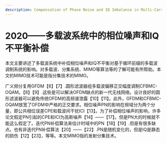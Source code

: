 ```yaml
---
description: Compensation of Phase Noise and IQ Imbalance in Multi-Carrier Systems
---
```


# 2020——多载波系统中的相位噪声和IQ不平衡补偿

本文主要讲述了多载波系统中补偿相位噪声和IQ不平衡对基于循环前缀的多载波调制系统的影响。对多载波、分集系统、MIMO等算法等的了解可能有所帮助。本文的MIMO技术可能是指分集技术的MIMO。

广义频分复用GFDM【6】【7】.圆形滤波器组多载波偏移正交幅度调制CFBMC-OQAM。【8】【9】.这些是可以解决OFDM缺点的新一代无线网络。设计良好的圆形滤波器可以避免传统OFDM的高频谱泄露【10】【11】。此外，GFDM和CFBMC-OQAM放宽了OFDM中严格的正交要求。相位噪声PN的影响在频域分为两个分量，即公共相位误差CPE和载波间干扰ICI【13】。为了补偿相位噪声的影响，许多论文假定PN引起的CPE和ICI为高斯噪声【14】——【17】。但是PN大的时候就不能这么假定了。迭代PN补偿算法来估计时域中的PN【18】【19】.但是有很多缺点。也有非迭代PN补偿算法【20】——【22】.PN是随机变化的，但是IQ是静态的损伤【12】【23】，等等。本文MIMO指的发射分集技术。

